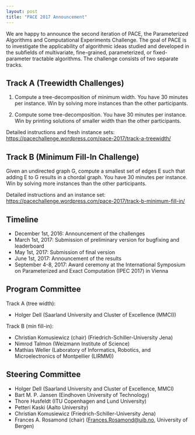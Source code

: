 ```yaml
---
layout: post
title: "PACE 2017 Announcement"
---
```

We are happy to announce the second iteration of PACE, the Parameterized Algorithms and Computational Experiments Challenge. The goal of PACE is to investigate the applicability of algorithmic ideas studied and developed in the subfields of multivariate, fine-grained, parameterized, or fixed-parameter tractable algorithms. The challenge consists of two separate tracks.

## Track A (Treewidth Challenges)

1) Compute a tree-decomposition of minimum width. You have 30 minutes per instance. Win by solving more instances than the other participants.

2) Compute some tree-decomposition. You have 30 minutes per instance. Win by printing solutions of smaller width than the other participants.

Detailed instructions and fresh instance sets: <https://pacechallenge.wordpress.com/pace-2017/track-a-treewidth/>

## Track B (Minimum Fill-In Challenge)

Given an undirected graph G, compute a smallest set of edges E such that adding E to G results in a chordal graph. You have 30 minutes per instance. Win by solving more instances than the other participants.

Detailed instructions and an instance set: <https://pacechallenge.wordpress.com/pace-2017/track-b-minimum-fill-in/>

## Timeline

- December 1st, 2016: Announcement of the challenges
- March 1st, 2017: Submission of preliminary version for bugfixing and leaderboard
- May 1st, 2017: Submission of final version
- June 1st, 2017: Announcement of the results
- September 4-8, 2017: Award ceremony at the International Symposium on Parameterized and Exact Computation (IPEC 2017) in Vienna

## Program Committee

Track A (tree width):
- Holger Dell (Saarland University and Cluster of Excellence (MMCI))

Track B (min fill-in):
- Christian Komusiewicz (chair) (Friedrich-Schiller-University Jena)
- Nimrod Talmon (Weizmann Institute of Science)
- Mathias Weller (Laboratory of Informatics, Robotics, and Microelectronics of Montpellier (LIRMM))

## Steering Committee

- Holger Dell (Saarland University and Cluster of Excellence, MMCI)
- Bart M. P. Jansen (Eindhoven University of Technology)
- Thore Husfeldt (ITU Copenhagen and Lund University)
- Petteri Kaski (Aalto University)
- Christian Komusiewicz (Friedrich-Schiller-University Jena)
- Frances A. Rosamond (chair) (Frances.Rosamond@uib.no, University of Bergen)
